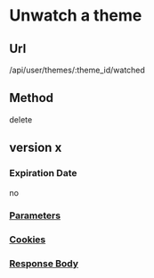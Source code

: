 # Unwatch a theme

## Url

/api/user/themes/:theme_id/watched

## Method

delete

## version x

### Expiration Date

no

### [Parameters](./Parameters.html)

### [Cookies](./Cookies.html)

### [Response Body](./Response.html)
